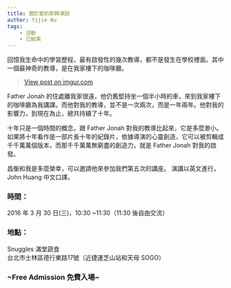 ```yaml
---
title: 關於愛的即興演說
author: Yijie Wu
tags:
    - 活動
    - 已結束
---
```


回憶我生命中的學習歷程，最有啟發性的幾次教導，都不是發生在學校裡面。其中一個最神奇的教導，是在我家樓下的咖啡廳。

<blockquote class="imgur-embed-pub" lang="en" data-id="LdtsY8U"><a href="//imgur.com/LdtsY8U">View post on imgur.com</a></blockquote><script async src="//s.imgur.com/min/embed.js" charset="utf-8"></script>

Father Jonah 的住處離我家很遠，他仍舊堅持坐一個半小時的車，來到我家樓下的咖啡廳為我講課。而他對我的教導，並不是一次兩次，而是一年兩年。他對我的影響力，到現在為止，總共持續了十年。

十年只是一個時間的概念，跟 Father Jonah 對我的教導比起來，它是多麼渺小。如果將十年看作是一部片長十年的紀錄片，依據導演的心靈創造，它可以被剪輯成千千萬萬個版本，而那千千萬萬無窮盡的創造力，就是 Father Jonah 對我的啟發。

昌衡和我是多麼榮幸，可以邀請他來參加我們第五次的講座。
演講以英文進行，John Huang 中文口譯。

### 時間：
2016 年 3 月 30 日(三)，10:30 ~11:30（11:30 後自由交流）

### 地點：
Snuggles 滿堂蔬食 <br />
台北市士林區德行東路17號（近捷運芝山站和天母 SOGO）

### ~Free Admission 免費入場~
